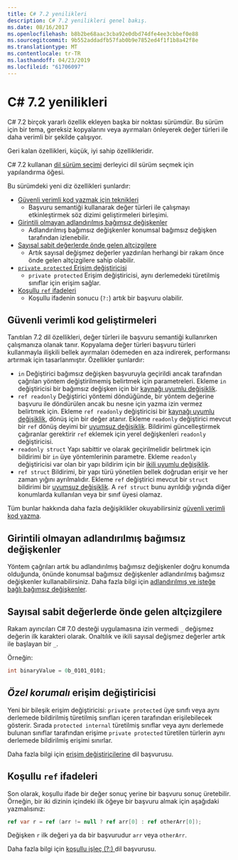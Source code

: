 ```yaml
---
title: C# 7.2 yenilikleri
description: C# 7.2 yenilikleri genel bakış.
ms.date: 08/16/2017
ms.openlocfilehash: b8b2be68aac3cba92e0dbd74dfe4ee3cbbef0e88
ms.sourcegitcommit: 9b552addadfb57fab0b9e7852ed4f1f1b8a42f8e
ms.translationtype: MT
ms.contentlocale: tr-TR
ms.lasthandoff: 04/23/2019
ms.locfileid: "61706097"
---
```

# <a name="whats-new-in-c-72"></a>C# 7.2 yenilikleri

C# 7.2 birçok yararlı özellik ekleyen başka bir noktası sürümdür.
Bu sürüm için bir tema, gereksiz kopyalarını veya ayırmaları önleyerek değer türleri ile daha verimli bir şekilde çalışıyor.

Geri kalan özellikleri, küçük, iyi sahip özellikleridir.

C# 7.2 kullanan [dil sürüm seçimi](../language-reference/configure-language-version.md) derleyici dil sürüm seçmek için yapılandırma öğesi.

Bu sürümdeki yeni diz özellikleri şunlardır:

* [Güvenli verimli kod yazmak için teknikleri](#safe-efficient-code-enhancements)
  - Başvuru semantiği kullanarak değer türleri ile çalışmayı etkinleştirmek söz dizimi geliştirmeleri birleşimi.
* [Girintili olmayan adlandırılmış bağımsız değişkenler](#non-trailing-named-arguments)
  - Adlandırılmış bağımsız değişkenler konumsal bağımsız değişken tarafından izlenebilir.
* [Sayısal sabit değerlerde önde gelen altçizgilere](#leading-underscores-in-numeric-literals)
  - Artık sayısal değişmez değerler yazdırılan herhangi bir rakam önce önde gelen altçizgilere sahip olabilir.
* [`private protected` Erişim değiştiricisi](#private-protected-access-modifier)
  - `private protected` Erişim değiştiricisi, aynı derlemedeki türetilmiş sınıflar için erişim sağlar.
* [Koşullu `ref` ifadeleri](#conditional-ref-expressions)
  - Koşullu ifadenin sonucu (`?:`) artık bir başvuru olabilir.

## <a name="safe-efficient-code-enhancements"></a>Güvenli verimli kod geliştirmeleri

Tanıtılan 7.2 dil özellikleri, değer türleri ile başvuru semantiği kullanırken çalışmanıza olanak tanır. Kopyalama değer türleri başvuru türleri kullanmayla ilişkili bellek ayırmaları ödemeden en aza indirerek, performansı artırmak için tasarlanmıştır. Özellikler şunlardır:

- `in` Değiştirici bağımsız değişken başvuruyla geçirildi ancak tarafından çağrılan yöntem değiştirilmemiş belirtmek için parametreleri. Ekleme `in` değiştiricisi bir bağımsız değişken için bir [kaynağı uyumlu değişiklik](version-update-considerations.md#source-compatible-changes).
- `ref readonly` Değiştirici yöntemi döndüğünde, bir yöntem değerine başvuru ile döndürülen ancak bu nesne için yazma izin vermez belirtmek için. Ekleme `ref readonly` değiştiricisi bir [kaynağı uyumlu değişiklik](version-update-considerations.md#source-compatible-changes), dönüş için bir değer atanır. Ekleme `readonly` değiştirici mevcut bir `ref` dönüş deyimi bir [uyumsuz değişiklik](version-update-considerations.md#incompatible-changes). Bildirimi güncelleştirmek çağıranlar gerektirir `ref` eklemek için yerel değişkenleri `readonly` değiştiricisi.
- `readonly struct` Yapı sabittir ve olarak geçirilmelidir belirtmek için bildirimi bir `in` üye yöntemlerinin parametre. Ekleme `readonly` değiştiricisi var olan bir yapı bildirim için bir [ikili uyumlu değişiklik](version-update-considerations.md#binary-compatible-changes).
- `ref struct` Bildirimi, bir yapı türü yönetilen bellek doğrudan erişir ve her zaman yığını ayrılmalıdır. Ekleme `ref` değiştirici mevcut bir `struct` bildirimi bir [uyumsuz değişiklik](version-update-considerations.md#incompatible-changes). A `ref struct` bunu ayrıldığı yığında diğer konumlarda kullanılan veya bir sınıf üyesi olamaz.

Tüm bunlar hakkında daha fazla değişiklikler okuyabilirsiniz [güvenli verimli kod yazma](../write-safe-efficient-code.md).

## <a name="non-trailing-named-arguments"></a>Girintili olmayan adlandırılmış bağımsız değişkenler

Yöntem çağrıları artık bu adlandırılmış bağımsız değişkenler doğru konumda olduğunda, önünde konumsal bağımsız değişkenler adlandırılmış bağımsız değişkenler kullanabilirsiniz. Daha fazla bilgi için [adlandırılmış ve isteğe bağlı bağımsız değişkenler](../programming-guide/classes-and-structs/named-and-optional-arguments.md).

## <a name="leading-underscores-in-numeric-literals"></a>Sayısal sabit değerlerde önde gelen altçizgilere

Rakam ayırıcıları C# 7.0 desteği uygulamasına izin vermedi `_` değişmez değerin ilk karakteri olarak. Onaltılık ve ikili sayısal değişmez değerler artık ile başlayan bir `_`.

Örneğin:

```csharp
int binaryValue = 0b_0101_0101;
```

## <a name="private-protected-access-modifier"></a>_Özel korumalı_ erişim değiştiricisi

Yeni bir bileşik erişim değiştiricisi: `private protected` üye sınıfı veya aynı derlemede bildirilmiş türetilmiş sınıfları içeren tarafından erişilebilecek gösterir. Sırada `protected internal` türetilmiş sınıflar veya aynı derlemede bulunan sınıflar tarafından erişime `private protected` türetilen türlerin aynı derlemede bildirilmiş erişimi sınırlar.

Daha fazla bilgi için [erişim değiştiricilerine](../language-reference/keywords/access-modifiers.md) dil başvurusu.

## <a name="conditional-ref-expressions"></a>Koşullu `ref` ifadeleri

Son olarak, koşullu ifade bir değer sonuç yerine bir başvuru sonuç üretebilir. Örneğin, bir iki dizinin içindeki ilk öğeye bir başvuru almak için aşağıdaki yazmalısınız:

```csharp
ref var r = ref (arr != null ? ref arr[0] : ref otherArr[0]);
```

Değişken `r` ilk değeri ya da bir başvurudur `arr` veya `otherArr`.

Daha fazla bilgi için [koşullu işleç (?:) ](../language-reference/operators/conditional-operator.md) dil başvurusu.
